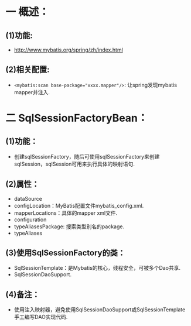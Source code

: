 # 一 概述：
## (1)功能:
- http://www.mybatis.org/spring/zh/index.html

## (2)相关配置:
- `<mybatis:scan base-package="xxxx.mapper"/>`: 让spring发现mybatis mapper并注入.

# 二 SqlSessionFactoryBean：
## (1)功能：
- 创建sqlSessionFactory，随后可使用sqlSessionFactory来创建sqlSession，sqlSession可用来执行具体的映射语句.

## (2)属性：
- dataSource
- configLocation：MyBatis配置文件mybatis_config.xml.
- mapperLocations：具体的mapper xml文件.
- configuration
- typeAliasesPackage: 搜索类型别名的package.
- typeAliases

## (3)使用SqlSessionFactory的类：
- SqlSessionTemplate：是Mybatis的核心，线程安全，可被多个Dao共享.
- SqlSessionDaoSupport.

## (4)备注：
- 使用注入映射器，避免使用SqlSessionDaoSupport或SqlSessionTemplate手工编写DAO实现代码.